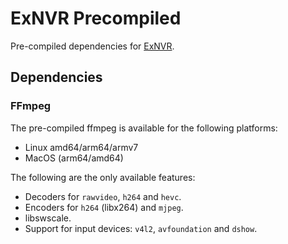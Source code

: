 # ExNVR Precompiled

Pre-compiled dependencies for [ExNVR](https://github.com/evercam/ex_nvr).

## Dependencies

### FFmpeg
The pre-compiled ffmpeg is available for the following platforms:
* Linux amd64/arm64/armv7 
* MacOS (arm64/amd64)

The following are the only  available features:

* Decoders for `rawvideo`, `h264` and `hevc`.
* Encoders for `h264` (libx264) and `mjpeg`.
* libswscale.
* Support for input devices: `v4l2`, `avfoundation` and `dshow`.